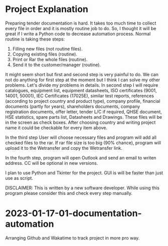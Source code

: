 # Project Explanation
  Preparing tender documentation is hard. It takes too much time to collect every file in order and it is mostly routine job to do. So, I thought it will be great if
I write a Python code to decrease automation process. Normal routine is taking these steps:

  1. Filling new files (not routine files).
  2. Copying existing files (routine).
  3. Print or Rar the whole files (routine).
  4. Send it to the customer/manager (routine).
  
  It might seem short but first and second step is very painful to do. We can not do anything for first step at the moment but I think I can solve my other problems. Let's
divide my problems in details. In second step I will require catalogues, equipment list, equipment datasheets, ISO certificates (9001, 14001, 50001), IEC Certificates
(17025E), similar test reports, references (according to project country and product type), company profile, financial documents (partly for years), shareholders
documents, company registration documents, offer letter, tender L/C if required, QHSE document, HSE statistics, spare parts list, Datasheets and Drawings. These files
will be in the screen as check boxes. After choosing country and writing project name it could be checkable for every item above. 
  
  In the third step User will choose necessary files and program will add all checked files to the rar. If rar file size is too big (90% chance), program will upload it
to the Wetransfer and copy the Wetransfer link.

  In the fourth step, program will open Outlook and send an email to writen address. CC will be optional in new versions.
  
  I plan to use Python and Tkinter for the project. GUI is will be faster than just use as script.
  
  DISCLAIMER: This is written by a new software developer. While using this program please consider this and check every step manually.
  

# 2023-01-17-01-documentation-automation
Arranging Github and Wakatime to track project in more pro way.
